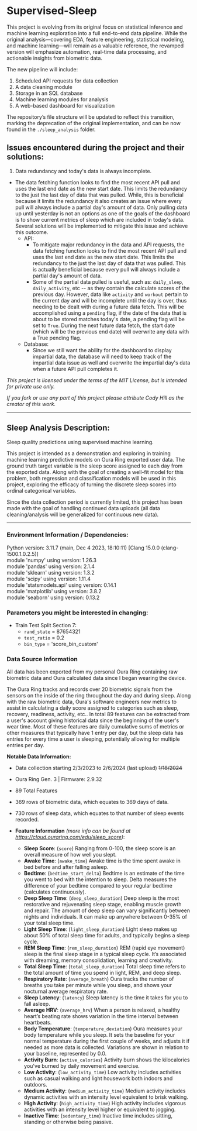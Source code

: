 # Supervised-Sleep

This project is evolving from its original focus on statistical inference and machine learning exploration into a full end-to-end data pipeline. While the original analysis—covering EDA, feature engineering, statistical modeling, and machine learning—will remain as a valuable reference, the revamped version will emphasize automation, real-time data processing, and actionable insights from biometric data.

The new pipeline will include:

1. Scheduled API requests for data collection
2. A data cleaning module
3. Storage in an SQL database
4. Machine learning modules for analysis
5. A web-based dashboard for visualization

The repository’s file structure will be updated to reflect this transition, marking the deprecation of the original implementation, and can be now found in the `./sleep_analysis` folder.

## Issues encountered during the project and their solutions:

1. Data redundancy and today's data is always incomplete.
  - The data fetching function looks to find the most recent API pull and uses the last end date as the new start date. This limits the redundancy to the just the last day of data that was pulled. While, this is beneficial because it limits the redundancy it also creates an issue where every pull will always include a partial day's amount of data. Only pulling data up until yesterday is not an options as one of the goals of the dashboard is to show current metrics of sleep which are included in today's data. Several solutions will be implemented to mitigate this issue and achieve this outcome.
    - API:
      - To mitigate major redundancy in the data and API requests, the data fetching function looks to find the most recent API pull and uses the last end date as the new start date. This limits the redundancy to the just the last day of data that was pulled. This is actually beneficial because every pull will always include a partial day's amount of data.
      - Some of the partial data pulled is useful, such as: `daily_sleep`, `daily_activity`, etc -- as they contain the calculate scores of the previous day. However, data like `activity` and `workout` pertain to the current day and will be incomplete until the day is over, thus needing to be dealt with during a future data fetch. This will be accomplished using a `pending` flag, if the date of the data that is about to be stored matches today's date, a pending flag will be set to `True`. During the next future data fetch, the start date (which will be the previous end date) will overwrite any data with a True pending flag.
    - Database:
      - Since we still want the ability for the dashboard to display impartial data, the database will need to keep track of the impartial data issue as well and overwrite the impartial day's data when a future API pull completes it.

*This project is licensed under the terms of the MIT License, but is intended for private use only.*

*If you fork or use any part of this project please attribute Cody Hill as the creator of this work.*

---

## Sleep Analysis Description:

Sleep quality predictions using supervised machine learning.

This project is intended as a demonstration and exploring in training machine learning predictive models on Oura Ring exported user data. The ground truth target variable is the sleep score assigned to each day from the exported data. Along with the goal of creating a well-fit model for this problem, both regression and classification models will be used in this project, exploring the efficacy of turning the discrete sleep scores into ordinal categorical variables.

Since the data collection period is currently limited, this project has been made with the goal of handling continued data uploads (all data cleaning/analysis will be generalized for continuous new data).


---

### Environment Information / Dependencies:

Python version: 3.11.7 (main, Dec  4 2023, 18:10:11) [Clang 15.0.0 (clang-1500.1.0.2.5)]\
module 'numpy'  using version: 1.26.3\
module 'pandas'  using version: 2.1.4\
module 'sklearn'  using version: 1.3.2\
module 'scipy'  using version: 1.11.4\
module 'statsmodels.api'  using version: 0.14.1\
module 'matplotlib'  using version: 3.8.2\
module 'seaborn'  using version: 0.13.2

### Parameters you might be interested in changing:

- Train Test Split Section 7:
  - `rand_state` = 87654321
  - `test_ratio` = 0.2
  - `bin_type` = 'score_bin_custom'

### Data Source Information

All data has been exported from my personal Oura Ring containing raw biometric data and Oura calculated data since I began wearing the device.

The Oura Ring tracks and records over 20 biometric signals from the sensors on the inside of the ring throughout the day and during sleep. Along with the raw biometric data, Oura's software engineers new metrics to assist in calculating a daily score assigned to categories such as sleep, recovery, readiness, activity, etc.. In total 89 features can be extracted from a user's account giving historical data since the beginning of the user's wear time. Most of these features are daily cumulative sums of metrics or other measures that typically have 1 entry per day, but the sleep data has entries for every time a user is sleeping, potentially allowing for multiple entries per day.

**Notable Data Information:**
- Data collection starting 2/3/2023 to 2/6/2024 (last upload) ~~1/18/2024~~
- Oura Ring Gen. 3 | Firmware: 2.9.32
- 89 Total Features
- 369 rows of biometric data, which equates to 369 days of data.
- 730 rows of sleep data, which equates to that number of sleep events recorded.

- **Feature Information** *(more info can be found at https://cloud.ouraring.com/edu/sleep_score)*:
  - **Sleep Score**: (`score`) Ranging from 0-100, the sleep score is an overall measure of how well you slept.
  - **Awake Time**: (`awake_time`) Awake time is the time spent awake in bed before and after falling asleep.
  - **Bedtime**: (`bedtime_start_delta`) Bedtime is an estimate of the time you went to bed with the intention to sleep. Delta measures the difference of your bedtime compared to your regular bedtime (calculates continuously).
  - **Deep Sleep Time**: (`deep_sleep_duration`) Deep sleep is the most restorative and rejuvenating sleep stage, enabling muscle growth and repair. The amount of deep sleep can vary significantly between nights and individuals. It can make up anywhere between 0-35% of your total sleep time.
  - **Light Sleep Time**: (`light_sleep_duration`) Light sleep makes up about 50% of total sleep time for adults, and typically begins a sleep cycle.
  - **REM Sleep Time**: (`rem_sleep_duration`) REM (rapid eye movement) sleep is the final sleep stage in a typical sleep cycle. It’s associated with dreaming, memory consolidation, learning and creativity.
  - **Total Sleep Time**: (`total_sleep_duration`) Total sleep time refers to the total amount of time you spend in light, REM, and deep sleep.
  - **Respiratory Rate**: (`average_breath`) Oura tracks the number of breaths you take per minute while you sleep, and shows your nocturnal average respiratory rate.
  - **Sleep Latency**: (`latency`) Sleep latency is the time it takes for you to fall asleep.
  - **Average HRV**: (`average_hrv`) When a person is relaxed, a healthy heart’s beating rate shows variation in the time interval between heartbeats.
  - **Body Temperature**: (`temperature_deviation`) Oura measures your body temperature while you sleep. It sets the baseline for your normal temperature during the first couple of weeks, and adjusts it if needed as more data is collected. Variations are shown in relation to your baseline, represented by 0.0.
  - **Activity Burn**: (`active_calories`) Activity burn shows the kilocalories you've burned by daily movement and exercise.
  - **Low Activity**: (`low_activity_time`) Low activity includes activities such as casual walking and light housework both indoors and outdoors.
  - **Medium Activity**: (`medium_activity_time`) Medium activity includes dynamic activities with an intensity level equivalent to brisk walking.
  - **High Activity**: (`high_activity_time`) High activity includes vigorous activities with an intensity level higher or equivalent to jogging.
  - **Inactive Time**: (`sedentary_time`) Inactive time includes sitting, standing or otherwise being passive.